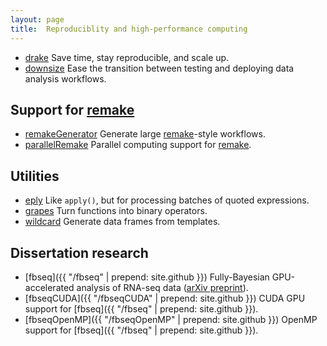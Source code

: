 ```yaml
---
layout: page
title:  Reproduciblity and high-performance computing
---
```


- [drake](https://wlandau-lilly.github.io/drake/) Save time, stay reproducible, and scale up.
- [downsize](https://CRAN.R-project.org/package=downsize) Ease the transition between testing and deploying data analysis workflows.

## Support for [remake](https://github.com/richfitz/remake)

- [remakeGenerator](https://www.github.com/wlandau/remakeGenerator) Generate large [remake](https://github.com/richfitz/remake)-style workflows.
- [parallelRemake](https://www.github.com/wlandau/parallelRemake) Parallel computing support for [remake](https://github.com/richfitz/remake).

## Utilities

- [eply](https://CRAN.R-project.org/package=eply) Like `apply()`, but for processing batches of quoted expressions.
- [grapes](https://CRAN.R-project.org/package=grapes) Turn functions into binary operators.
- [wildcard](https://CRAN.R-project.org/package=wildcard) Generate data frames from templates.

## Dissertation research

- [fbseq]({{ "/fbseq" | prepend: site.github }}) Fully-Bayesian GPU-accelerated analysis of RNA-seq data ([arXiv preprint](http://arxiv.org/abs/1606.06659)).
- [fbseqCUDA]({{ "/fbseqCUDA" | prepend: site.github }}) CUDA GPU support for [fbseq]({{ "/fbseq" | prepend: site.github }}).
- [fbseqOpenMP]({{ "/fbseqOpenMP" | prepend: site.github }}) OpenMP support for [fbseq]({{ "/fbseq" | prepend: site.github }}).
